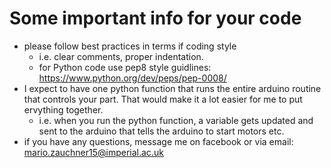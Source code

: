 # Some important info for your code

* please follow best practices in terms if coding style
    *  i.e. clear comments, proper indentation.
    * for Python code use pep8 style guidlines: https://www.python.org/dev/peps/pep-0008/
* I expect to have one python function that runs the entire arduino routine that controls your part. That would make it a lot easier for me to put ervything together.
    * i.e. when you run the python function, a variable gets updated and sent to the arduino that tells the arduino to start motors etc.
* if you have any questions, message me on facebook or via email: mario.zauchner15@imperial.ac.uk


